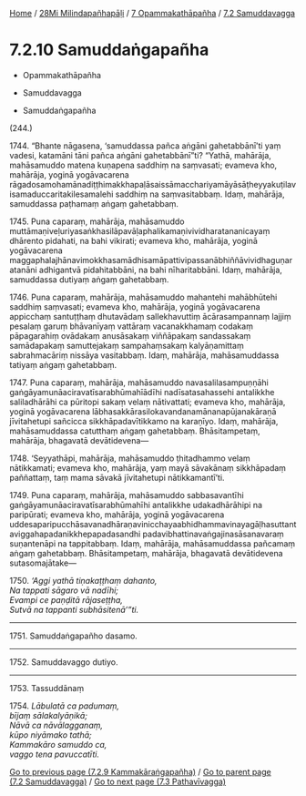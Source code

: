 
[Home](/) / [28Mi Milindapañhapāḷi](../...md) / [7 Opammakathāpañha](...md) / [7.2 Samuddavagga](../28Mi/7/7.2.md)

# 7.2.10 Samuddaṅgapañha

* Opammakathāpañha

* Samuddavagga

* Samuddaṅgapañha

(244.)

1744\. “Bhante nāgasena, ‘samuddassa pañca aṅgāni gahetabbānī’ti yaṃ vadesi, katamāni tāni pañca aṅgāni gahetabbānī”ti? “Yathā, mahārāja, mahāsamuddo matena kuṇapena saddhiṃ na saṃvasati; evameva kho, mahārāja, yoginā yogāvacarena rāgadosamohamānadiṭṭhimakkhapaḷāsaissāmacchariyamāyāsāṭheyyakuṭilavisamaduccaritakilesamalehi saddhiṃ na saṃvasitabbaṃ. Idaṃ, mahārāja, samuddassa paṭhamaṃ aṅgaṃ gahetabbaṃ.

1745\. Puna caparaṃ, mahārāja, mahāsamuddo muttāmaṇiveḷuriyasaṅkhasilāpavāḷaphalikamaṇivividharatananicayaṃ dhārento pidahati, na bahi vikirati; evameva kho, mahārāja, yoginā yogāvacarena maggaphalajhānavimokkhasamādhisamāpattivipassanābhiññāvividhaguṇaratanāni adhigantvā pidahitabbāni, na bahi nīharitabbāni. Idaṃ, mahārāja, samuddassa dutiyaṃ aṅgaṃ gahetabbaṃ.

1746\. Puna caparaṃ, mahārāja, mahāsamuddo mahantehi mahābhūtehi saddhiṃ saṃvasati; evameva kho, mahārāja, yoginā yogāvacarena appicchaṃ santuṭṭhaṃ dhutavādaṃ sallekhavuttiṃ ācārasampannaṃ lajjiṃ pesalaṃ garuṃ bhāvanīyaṃ vattāraṃ vacanakkhamaṃ codakaṃ pāpagarahiṃ ovādakaṃ anusāsakaṃ viññāpakaṃ sandassakaṃ samādapakaṃ samuttejakaṃ sampahaṃsakaṃ kalyāṇamittaṃ sabrahmacāriṃ nissāya vasitabbaṃ. Idaṃ, mahārāja, mahāsamuddassa tatiyaṃ aṅgaṃ gahetabbaṃ.

1747\. Puna caparaṃ, mahārāja, mahāsamuddo navasalilasampuṇṇāhi gaṅgāyamunāaciravatīsarabhūmahīādīhi nadīsatasahassehi antalikkhe saliladhārāhi ca pūritopi sakaṃ velaṃ nātivattati; evameva kho, mahārāja, yoginā yogāvacarena lābhasakkārasilokavandanamānanapūjanakāraṇā jīvitahetupi sañcicca sikkhāpadavītikkamo na karaṇīyo. Idaṃ, mahārāja, mahāsamuddassa catutthaṃ aṅgaṃ gahetabbaṃ. Bhāsitampetaṃ, mahārāja, bhagavatā devātidevena—

1748\. ‘Seyyathāpi, mahārāja, mahāsamuddo ṭhitadhammo velaṃ nātikkamati; evameva kho, mahārāja, yaṃ mayā sāvakānaṃ sikkhāpadaṃ paññattaṃ, taṃ mama sāvakā jīvitahetupi nātikkamantī’ti.

1749\. Puna caparaṃ, mahārāja, mahāsamuddo sabbasavantīhi gaṅgāyamunāaciravatīsarabhūmahīhi antalikkhe udakadhārāhipi na paripūrati; evameva kho, mahārāja, yoginā yogāvacarena uddesaparipucchāsavanadhāraṇavinicchayaabhidhammavinayagāḷhasuttantaviggahapadanikkhepapadasandhi padavibhattinavaṅgajinasāsanavaraṃ suṇantenāpi na tappitabbaṃ. Idaṃ, mahārāja, mahāsamuddassa pañcamaṃ aṅgaṃ gahetabbaṃ. Bhāsitampetaṃ, mahārāja, bhagavatā devātidevena sutasomajātake—

1750\. _‘Aggi yathā tiṇakaṭṭhaṃ dahanto,_  
_Na tappati sāgaro vā nadīhi;_  
_Evampi ce paṇḍitā rājaseṭṭha,_  
_Sutvā na tappanti subhāsitenā’”ti._  


---

1751\. Samuddaṅgapañho dasamo.



---

1752\. Samuddavaggo dutiyo.



---

1753\. Tassuddānaṃ



1754\. _Lābulatā ca padumaṃ,_  
_bījaṃ sālakalyāṇikā;_  
_Nāvā ca nāvālagganaṃ,_  
_kūpo niyāmako tathā;_  
_Kammakāro samuddo ca,_  
_vaggo tena pavuccatīti._  


[Go to previous page (7.2.9 Kammakāraṅgapañha)](7.2.9.md) / [Go to parent page (7.2 Samuddavagga)](../28Mi/7/7.2.md) / [Go to next page (7.3 Pathavīvagga)](../7.3.md)


